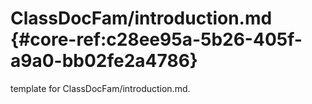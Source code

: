 # ClassDocFam/introduction.md  {#core-ref:c28ee95a-5b26-405f-a9a0-bb02fe2a4786}
 
<span class="fixme template"> template for ClassDocFam/introduction.md.</span>
